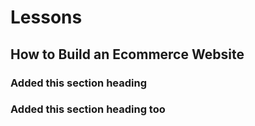 # Lessons

## How to Build an Ecommerce Website

### Added this section heading

### Added this section heading too
